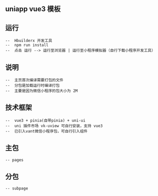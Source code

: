 ## uniapp vue3 模板

## 运行

	--	Hbuilderx 开发工具  
	--	npm run install  
	--	点击 运行 --> 运行至浏览器 | 运行至小程序模拟器（自行下载小程序开发工具）  

## 说明

	--	主页首次编译需要打包的文件  
	--	分包是加载运行时编译打包  
	--	主要是因为微信小程序的包大小为 2M  

## 技术框架

  	--	vue3 + pinia(自带pinia) + uni-ui  
	--	uni 插件市场 vk-uview 可自行安装，支持 vue3  
	--	已引入vant微信小程序包，可自行引入组件  

## 主包

	-- pages

## 分包

	-- subpage
